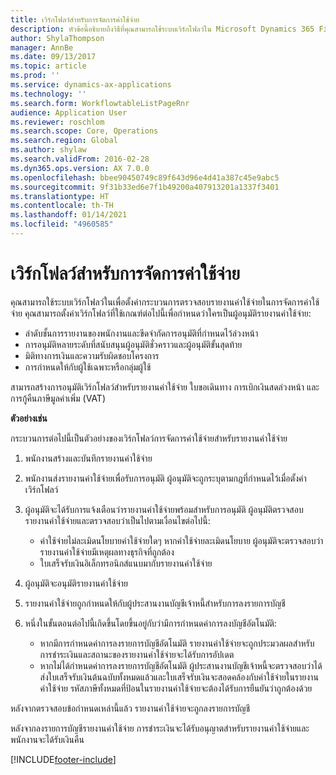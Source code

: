 ```yaml
---
title: เวิร์กโฟลว์สำหรับการจัดการค่าใช้จ่าย
description: หัวข้อนี้อธิบายถึงวิธีที่คุณสามารถใช้ระบบเวิร์กโฟลว์ใน Microsoft Dynamics 365 Finance เพื่อตั้งค่ากระบวนการตรวจสอบรายงานค่าใช้จ่ายในการจัดการค่าใช้จ่าย
author: ShylaThompson
manager: AnnBe
ms.date: 09/13/2017
ms.topic: article
ms.prod: ''
ms.service: dynamics-ax-applications
ms.technology: ''
ms.search.form: WorkflowtableListPageRnr
audience: Application User
ms.reviewer: roschlom
ms.search.scope: Core, Operations
ms.search.region: Global
ms.author: shylaw
ms.search.validFrom: 2016-02-28
ms.dyn365.ops.version: AX 7.0.0
ms.openlocfilehash: bbee90450749c89f643d96e4d41a387c45e9abc5
ms.sourcegitcommit: 9f31b33ed6e7f1b49200a407913201a1337f3401
ms.translationtype: HT
ms.contentlocale: th-TH
ms.lasthandoff: 01/14/2021
ms.locfileid: "4960585"
---
```

# <a name="expense-management-workflow"></a>เวิร์กโฟลว์สำหรับการจัดการค่าใช้จ่าย

คุณสามารถใช้ระบบเวิร์กโฟลว์ในเพื่อตั้งค่ากระบวนการตรวจสอบรายงานค่าใช้จ่ายในการจัดการค่าใช้จ่าย คุณสามารถตั้งค่าเวิร์กโฟลว์ที่ใช้เกณฑ์ต่อไปนี้เพื่อกำหนดว่าใครเป็นผู้อนุมัติรายงานค่าใช้จ่าย:

- ลำดับชั้นการรายงานของพนักงานและขีดจำกัดการอนุมัติที่กำหนดไว้ล่วงหน้า
- การอนุมัติหลายระดับที่สนับสนุนผู้อนุมัติชั่วคราวและผู้อนุมัติขั้นสุดท้าย
- มิติทางการเงินและความรับผิดชอบโครงการ
- การกำหนดให้กับผู้ใช้เฉพาะหรือกลุ่มผู้ใช้

สามารถสร้างการอนุมัติเวิร์กโฟลว์สำหรับรายงานค่าใช้จ่าย ใบขอเดินทาง การเบิกเงินสดล่วงหน้า และการกู้คืนภาษีมูลค่าเพิ่ม (VAT)

**ตัวอย่างเช่น**

กระบวนการต่อไปนี้เป็นตัวอย่างของเวิร์กโฟลว์การจัดการค่าใช้จ่ายสำหรับรายงานค่าใช้จ่าย

1. พนักงานสร้างและบันทึกรายงานค่าใช้จ่าย
2. พนักงานส่งรายงานค่าใช้จ่ายเพื่อรับการอนุมัติ ผู้อนุมัติจะถูกระบุตามกฎที่กำหนดไว้เมื่อตั้งค่าเวิร์กโฟลว์
3. ผู้อนุมัติจะได้รับการแจ้งเตือนว่ารายงานค่าใช้จ่ายพร้อมสำหรับการอนุมัติ ผู้อนุมัติตรวจสอบรายงานค่าใช้จ่ายและตรวจสอบว่าเป็นไปตามเงื่อนไขต่อไปนี้:

    - ค่าใช้จ่ายไม่ละเมิดนโยบายค่าใช้จ่ายใดๆ หากค่าใช้จ่ายละเมิดนโยบาย ผู้อนุมัติจะตรวจสอบว่ารายงานค่าใช้จ่ายมีเหตุผลทางธุรกิจที่ถูกต้อง
    - ใบเสร็จรับเงินอิเล็กทรอนิกส์แนบมากับรายงานค่าใช้จ่าย

4. ผู้อนุมัติจะอนุมัติรายงานค่าใช้จ่าย
5. รายงานค่าใช้จ่ายถูกกำหนดให้กับผู้ประสานงานบัญชีเจ้าหนี้สำหรับการลงรายการบัญชี
6. หนึ่งในขั้นตอนต่อไปนี้เกิดขึ้นโดยขึ้นอยู่กับว่ามีการกำหนดค่าการลงบัญชีอัตโนมัติ:

    - หากมีการกำหนดค่าการลงรายการบัญชีอัตโนมัติ รายงานค่าใช้จ่ายจะถูกประมวลผลสำหรับการชำระเงินและสถานะของรายงานค่าใช้จ่ายจะได้รับการอัปเดต
    - หากไม่ได้กำหนดค่าการลงรายการบัญชีอัตโนมัติ ผู้ประสานงานบัญชีเจ้าหนี้จะตรวจสอบว่าได้ส่งใบเสร็จรับเงินต้นฉบับทั้งหมดแล้วและใบเสร็จรับเงินจะสอดคล้องกับค่าใช้จ่ายในรายงานค่าใช้จ่าย รหัสภาษีทั้งหมดที่ป้อนในรายงานค่าใช้จ่ายจะต้องได้รับการยืนยันว่าถูกต้องด้วย

หลังจากตรวจสอบข้อกำหนดเหล่านี้แล้ว รายงานค่าใช้จ่ายจะถูกลงรายการบัญชี

หลังจากลงรายการบัญชีรายงานค่าใช้จ่าย การชำระเงินจะได้รับอนุญาตสำหรับรายงานค่าใช้จ่ายและพนักงานจะได้รับเงินคืน


[!INCLUDE[footer-include](../includes/footer-banner.md)]